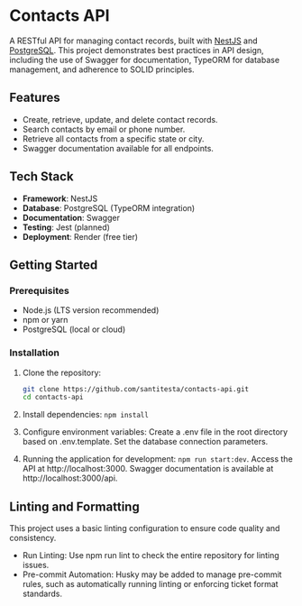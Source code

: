 # Contacts API

A RESTful API for managing contact records, built with [NestJS](https://nestjs.com) and [PostgreSQL](https://www.postgresql.org/). This project demonstrates best practices in API design, including the use of Swagger for documentation, TypeORM for database management, and adherence to SOLID principles.

## Features

- Create, retrieve, update, and delete contact records.
- Search contacts by email or phone number.
- Retrieve all contacts from a specific state or city.
- Swagger documentation available for all endpoints.

## Tech Stack

- **Framework**: NestJS
- **Database**: PostgreSQL (TypeORM integration)
- **Documentation**: Swagger
- **Testing**: Jest (planned)
- **Deployment**: Render (free tier)

## Getting Started

### Prerequisites

- Node.js (LTS version recommended)
- npm or yarn
- PostgreSQL (local or cloud)

### Installation

1. Clone the repository:
   ```bash
   git clone https://github.com/santitesta/contacts-api.git
   cd contacts-api
   ```

2. Install dependencies: `npm install`

3. Configure environment variables: Create a .env file in the root directory based on .env.template. Set the database connection parameters.

4. Running the application for development: `npm run start:dev`. Access the API at http://localhost:3000. Swagger documentation is available at http://localhost:3000/api.

## Linting and Formatting
This project uses a basic linting configuration to ensure code quality and consistency.

- Run Linting: Use npm run lint to check the entire repository for linting issues.
- Pre-commit Automation: Husky may be added to manage pre-commit rules, such as automatically running linting or enforcing ticket format standards.
